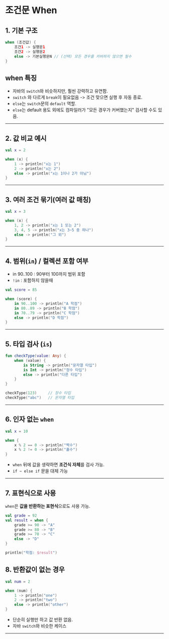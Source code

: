 # 조건문 When

## 1. 기본 구조

```kotlin
when (조건값) {
    조건1 -> 실행문1
    조건2 -> 실행문2
    else -> 기본실행문N // (선택) 모든 경우를 커버하지 않으면 필수
}
```
## when 특징
* 자바의 `switch`와 비슷하지만, 훨씬 강력하고 유연함.
* `switch` 와 다르게 `break`이 필요없음 -> 조건 맞으면 실행 후 자동 종료.
* `else`는 `switch`문의 `default` 역할.
* `else`는 default 용도 외에도 컴파일러가 "모든 경우가 커버했는지" 검사할 수도 있음.
---

## 2. 값 비교 예시

```kotlin
val x = 2

when (x) {
    1 -> println("x는 1")
    2 -> println("x는 2")
    else -> println("x는 1이나 2가 아님")
}
```

---

## 3. 여러 조건 묶기(여러 값 매칭)

```kotlin
val x = 3

when (x) {
    1, 2 -> println("x는 1 또는 2")
    3, 4, 5 -> println("x는 3~5 중 하나")
    else -> println("그 외")
}
```

---

## 4. 범위(`in`) / 컬렉션 포함 여부
* in 90..100 : 90부터 100까지 범위 포함
* `!in` : 포함하지 않을때
```kotlin
val score = 85

when (score) {
    in 90..100 -> println("A 학점")
    in 80..89 -> println("B 학점")
    in 70..79 -> println("C 학점")
    else -> println("D 학점")
}
```

---

## 5. 타입 검사 (`is`)

```kotlin
fun checkType(value: Any) {
    when (value) {
        is String -> println("문자열 타입")
        is Int -> println("정수 타입")
        else -> println("다른 타입")
    }
}

checkType(123)     // 정수 타입
checkType("abc")   // 문자열 타입
```

---

## 6. 인자 없는 `when`

```kotlin
val x = 10

when {
    x % 2 == 0 -> println("짝수")
    x % 2 != 0 -> println("홀수")
}
```

* `when` 뒤에 값을 생략하면 **조건식 자체**를 검사 가능.
* `if ~ else if` 문을 대체 가능
---

## 7. 표현식으로 사용

`when`은 **값을 반환하는 표현식**으로도 사용 가능.

```kotlin
val grade = 92
val result = when {
    grade >= 90 -> "A"
    grade >= 80 -> "B"
    grade >= 70 -> "C"
    else -> "D"
}

println("학점: $result")
```
## 8. 반환값이 없는 경우
```kotlin
val num = 2

when (num) {
    1 -> println("one")
    2 -> println("two")
    else -> println("other")
}
```
* 단순히 실행만 하고 값 반환 없음.
* 자바 `switch`와 비슷한 케이스

---